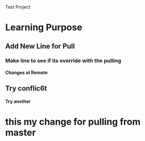 <head>Test Project</head>
<body>
  <h1>Learning Purpose</h1>
  <h2>Add New Line for Pull</h2>
  <h3>Make line to see if its override with the pulling</h3>
  <h4>Changes at Remote</h4>
  <h2>Try conflic6t</h2>
  <h4>Try another</h4>
  <h1>this my change for pulling from master</h1>
</body>
